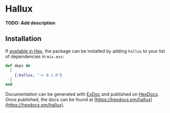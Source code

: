 # Hallux

**TODO: Add description**

## Installation

If [available in Hex](https://hex.pm/docs/publish), the package can be installed
by adding `hallux` to your list of dependencies in `mix.exs`:

```elixir
def deps do
  [
    {:hallux, "~> 0.1.0"}
  ]
end
```

Documentation can be generated with [ExDoc](https://github.com/elixir-lang/ex_doc)
and published on [HexDocs](https://hexdocs.pm). Once published, the docs can
be found at [https://hexdocs.pm/hallux](https://hexdocs.pm/hallux).

